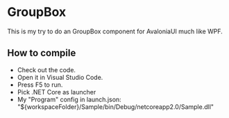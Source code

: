 # GroupBox

This is my try to do an GroupBox component for AvaloniaUI much like WPF.

## How to compile

* Check out the code.
* Open it in Visual Studio Code.
* Press F5 to run.
* Pick .NET Core as launcher
* My "Program" config in launch.json: "${workspaceFolder}/Sample/bin/Debug/netcoreapp2.0/Sample.dll"
